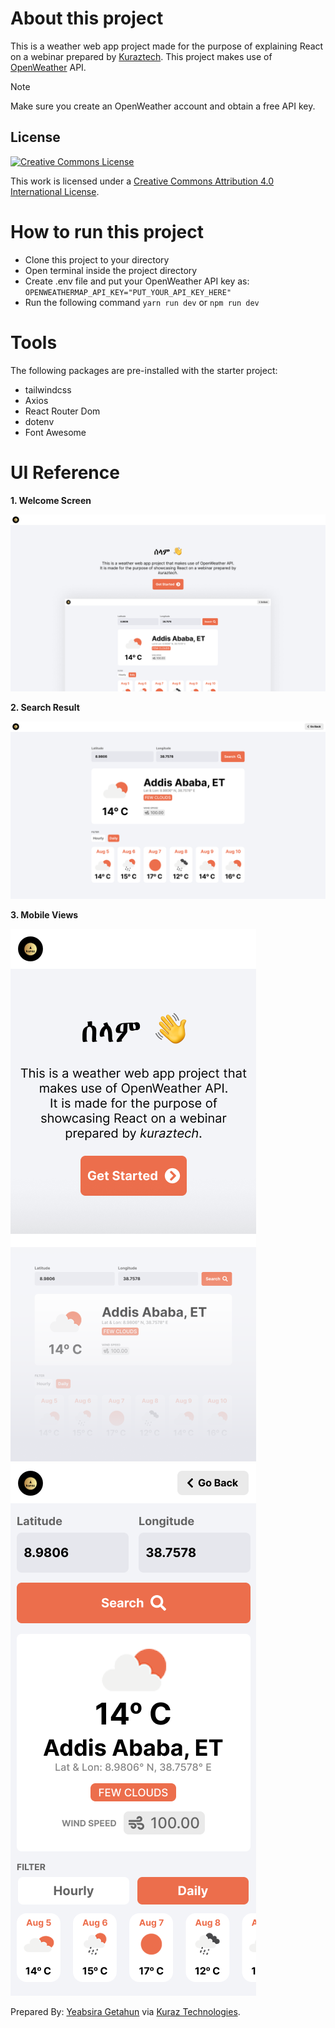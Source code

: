 # About this project
This is a weather web app project made for the purpose of explaining React on a webinar prepared by [Kuraztech][kuraztech].
This project makes use of [OpenWeather][OpenWeather] API. 
>[!NOTE]
>Make sure you create an OpenWeather account and obtain a free API key. 

## License
[![Creative Commons License](https://i.creativecommons.org/l/by/4.0/88x31.png)](http://creativecommons.org/licenses/by/4.0/)

This work is licensed under a <a rel="license" href="http://creativecommons.org/licenses/by/4.0/">Creative Commons Attribution 4.0 International License</a>.

# How to run this project
* Clone this project to your directory
* Open terminal inside the project directory
* Create .env file and put your OpenWeather API key as: ```OPENWEATHERMAP_API_KEY="PUT_YOUR_API_KEY_HERE"```
* Run the following command ```yarn run dev``` or ```npm run dev```

# Tools
The following packages are pre-installed with the starter project:
* tailwindcss
* Axios
* React Router Dom 
* dotenv
* Font Awesome

# UI Reference

**1. Welcome Screen**

![Welcome page](./UI-ASSET/Weather-App-Welcome.png)

**2. Search Result**

![Search Result](./UI-ASSET/Weather-App-Search-Result.png)

**3. Mobile Views**

![Search Result](./UI-ASSET/Weather-App-Search-Result-Mobile-1.png)
![Search Result](./UI-ASSET/Weather-App-Search-Result-Mobile.png)


Prepared By: [Yeabsira Getahun][portfolio] via [Kuraz Technologies][kuraztech].

[kuraztech]: https://www.kuraztech.com
[openWeather]: https://openweathermap.org
[portfolio]: https://yeab5ira.github.io